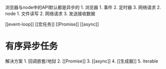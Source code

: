 浏览器与node中的API默认都是异步的
	1. 浏览器
		1. 事件
		2. 定时器
		3. 网络请求
	2. node
		1. 文件读写
		2. 网络请求
		3. 发送接收数据

[[event-loop]] 
[[宏任务]] 
[[Promise]] 
[[async]] 
# 有序异步任务
解决方案
	1. 回调嵌套/地狱
	2. [[Promise]] 
	3. [[async]] 
	4. [[生成器]] 
	5. iterable